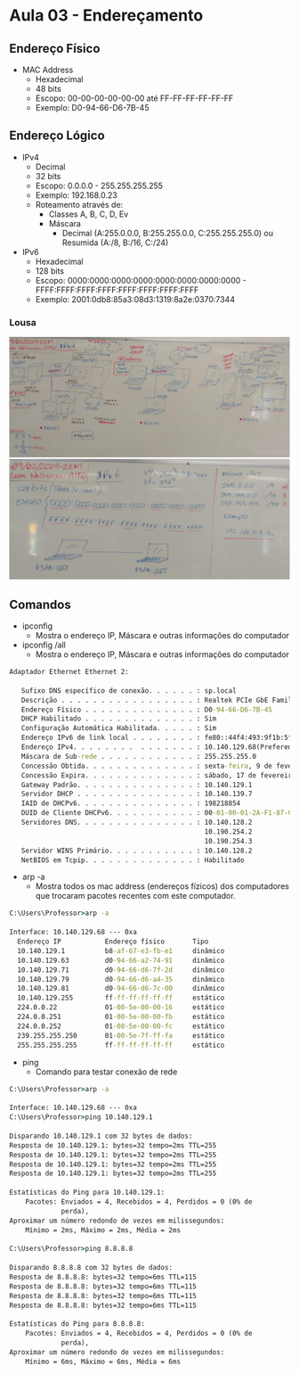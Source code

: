 # Aula 03 - Endereçamento

## Endereço Físico
- MAC Address
    - Hexadecimal
    - 48 bits
    - Escopo: 00-00-00-00-00-00 até FF-FF-FF-FF-FF-FF
    - Exemplo: D0-94-66-D6-7B-45
## Endereço Lógico
- IPv4
    - Decimal
    - 32 bits
    - Escopo: 0.0.0.0 - 255.255.255.255
    - Exemplo: 192.168.0.23
    - Roteamento através de:
        - Classes A, B, C, D, Ev
        - Máscara
            - Decimal (A:255.0.0.0, B:255.255.0.0, C:255.255.255.0) ou Resumida (A:/8, B:/16, C:/24)
- IPv6
    - Hexadecimal
    - 128 bits
    - Escopo: 0000:0000:0000:0000:0000:0000:0000:0000 - FFFF:FFFF:FFFF:FFFF:FFFF:FFFF:FFFF:FFFF
    - Exemplo: 2001:0db8:85a3:08d3:1319:8a2e:0370:7344
### Lousa
![Lousa](./lousa.jpg)
![Lousa2](./lousa2.jpg)

## Comandos
- ipconfig
    - Mostra o endereço IP, Máscara e outras informações do computador
- ipconfig /all
    - Mostra o endereço IP, Máscara e outras informações do computador
```cmd
Adaptador Ethernet Ethernet 2:

   Sufixo DNS específico de conexão. . . . . . : sp.local
   Descrição . . . . . . . . . . . . . . . . . : Realtek PCIe GbE Family Controller
   Endereço Físico . . . . . . . . . . . . . . : D0-94-66-D6-7B-45
   DHCP Habilitado . . . . . . . . . . . . . . : Sim
   Configuração Automática Habilitada. . . . . : Sim
   Endereço IPv6 de link local . . . . . . . . : fe80::44f4:493:9f1b:5f2%10(Preferencial)
   Endereço IPv4. . . . . . . .  . . . . . . . : 10.140.129.68(Preferencial)
   Máscara de Sub-rede . . . . . . . . . . . . : 255.255.255.0
   Concessão Obtida. . . . . . . . . . . . . . : sexta-feira, 9 de fevereiro de 2024 07:28:53
   Concessão Expira. . . . . . . . . . . . . . : sábado, 17 de fevereiro de 2024 07:28:53
   Gateway Padrão. . . . . . . . . . . . . . . : 10.140.129.1
   Servidor DHCP . . . . . . . . . . . . . . . : 10.140.139.7
   IAID de DHCPv6. . . . . . . . . . . . . . . : 198218854
   DUID de Cliente DHCPv6. . . . . . . . . . . : 00-01-00-01-2A-F1-87-0A-34-64-A9-00-E4-DD
   Servidores DNS. . . . . . . . . . . . . . . : 10.140.128.2
                                                 10.190.254.2
                                                 10.190.254.3
   Servidor WINS Primário. . . . . . . . . . . : 10.140.128.2
   NetBIOS em Tcpip. . . . . . . . . . . . . . : Habilitado
```
- arp -a
    - Mostra todos os mac address (endereços fízicos) dos computadores que trocaram pacotes recentes com este computador.
```cmd
C:\Users\Professor>arp -a

Interface: 10.140.129.68 --- 0xa
  Endereço IP           Endereço físico       Tipo
  10.140.129.1          b8-af-67-e3-fb-e1     dinâmico
  10.140.129.63         d0-94-66-a2-74-91     dinâmico
  10.140.129.71         d0-94-66-d6-7f-2d     dinâmico
  10.140.129.79         d0-94-66-d6-a4-35     dinâmico
  10.140.129.81         d0-94-66-d6-7c-00     dinâmico
  10.140.129.255        ff-ff-ff-ff-ff-ff     estático
  224.0.0.22            01-00-5e-00-00-16     estático
  224.0.0.251           01-00-5e-00-00-fb     estático
  224.0.0.252           01-00-5e-00-00-fc     estático
  239.255.255.250       01-00-5e-7f-ff-fa     estático
  255.255.255.255       ff-ff-ff-ff-ff-ff     estático
  ```
  - ping
    - Comando para testar conexão de rede
```cmd
C:\Users\Professor>arp -a

Interface: 10.140.129.68 --- 0xa
C:\Users\Professor>ping 10.140.129.1

Disparando 10.140.129.1 com 32 bytes de dados:
Resposta de 10.140.129.1: bytes=32 tempo=2ms TTL=255
Resposta de 10.140.129.1: bytes=32 tempo=2ms TTL=255
Resposta de 10.140.129.1: bytes=32 tempo=2ms TTL=255
Resposta de 10.140.129.1: bytes=32 tempo=2ms TTL=255

Estatísticas do Ping para 10.140.129.1:
    Pacotes: Enviados = 4, Recebidos = 4, Perdidos = 0 (0% de
             perda),
Aproximar um número redondo de vezes em milissegundos:
    Mínimo = 2ms, Máximo = 2ms, Média = 2ms

C:\Users\Professor>ping 8.8.8.8

Disparando 8.8.8.8 com 32 bytes de dados:
Resposta de 8.8.8.8: bytes=32 tempo=6ms TTL=115
Resposta de 8.8.8.8: bytes=32 tempo=6ms TTL=115
Resposta de 8.8.8.8: bytes=32 tempo=6ms TTL=115
Resposta de 8.8.8.8: bytes=32 tempo=6ms TTL=115

Estatísticas do Ping para 8.8.8.8:
    Pacotes: Enviados = 4, Recebidos = 4, Perdidos = 0 (0% de
             perda),
Aproximar um número redondo de vezes em milissegundos:
    Mínimo = 6ms, Máximo = 6ms, Média = 6ms
```